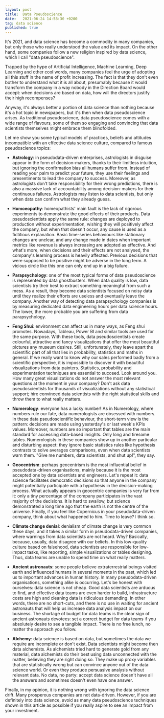 ```yaml
---
layout: post
title:  Data Pseudoscience
date:   2021-06-24 14:58:30 +0200
tag: data science
published: true
---
```


It's 2021, and data science has become a commodity in many companies, but only those who really understood the value and its impact. On the other hand, some companies follow a new religion inspired by data science, which I call "data pseudoscience". 

Trapped by the hype of Artificial Intelligence, Machine Learning, Deep Learning and other cool words, many companies feel the urge of adopting all this stuff in the name of profit increasing. The fact is that they don't even bother to understand what it is all about, presumably because it would transform the company in a way nobody in the Direction Board would accept: when decisions are based on data, how will the directors justify their high recompenses?

Anyway, it's always better a portion of data science than nothing because it's a hot topic in newspapers, but it's then when data pseudoscience arises. As traditional pseudoscience, data pseudoscience comes with a wide range of flavours, some of them so engaging and convincing that data scientists themselves might embrace them blindfolded. 

Let me show you some typical models of practices, beliefs and attitudes incompatible with an effective data science culture, compared to famous pseudoscience topics:

- **Astrology**: in pseudodata-driven enterprises, astrologists in disguise appear in the form of decision-makers, thanks to their limitless intuition, but ignoring the confirmation bias all humans suffer from. Instead of reading your palm to predict your future, they use their feelings and presentiments to lead the company to success. Moreover, as astrologists don't take responsibility for their wrong predictions, there is also a massive lack of accountability among decision-makers for their continuous failures. Astrologists may listen to data scientists, but only when data can confirm what they already guess.

- **Homoeopathy**: homeopathists' main fault is the lack of rigorous experiments to demonstrate the good effects of their products. Data pseudoscientists apply the same rule: changes are deployed to production without experimentation, wishing they will positively affect the company, but when that doesn't occur, any cause is used as a fictitious explanation. Basic time-series behaviours like stationary changes are unclear, and any change made in dates when important metrics like revenue is always increasing are adopted as effective. And what's more, when decisions and their effects are not analysed, the company's learning process is heavily affected. Previous decisions that were supposed to be positive might be adverse in the long term. A vicious circle like this one can only end up in a big failure.

- **Parapsychology**: one of the most typical forms of data pseudoscience is represented by data ghostbusters. When data quality is low, data scientists try their best to extract something meaningful from such a mess. As a result, they become data scientists focused on noisy data until they realize their efforts are useless and eventually leave the company. Another way of detecting data parapsychology companies is by measuring dedicated data engineering hours per data science hours. The lower, the more probable you are suffering from data parapsychology.

- **Feng Shui**: environment can affect us in many ways, as Feng shui promotes. Nowadays, Tableau, Power BI and similar tools are used for the same purpose. With these tools, data pseudoscientists create colourful, attractive and fancy visualizations that offer the most beautiful pictures any museum desires. Still, unfortunately, they leave apart the scientific part of all that lies in probability, statistics and maths in general. If we really want to know why our sales performed badly from a scientific perspective, it is impossible to discover it with beautiful visualizations from data painters. Statistics, probability and experimentation techniques are essential to succeed. Look around you. How many great visualizations do not answer the most relevant questions at the moment in your company? Don't ask data pseudoscientists for thousands of visualizations without any statistical support; hire convinced data scientists with the right statistical skills and throw them to what really matters.

- **Numerology**: everyone has a lucky number! As in Numerology, where numbers rule our fate, data numerologists are obsessed with numbers. In these data pseudoscientific behaviour, the short-term view is the pattern: decisions are made using yesterday's or last week's KPIs values. Moreover, numbers are so important that tables are the main standard for accessing data-based insights. Only long and tiresome tables. Numerologists in these companies show up in another particular and disturbing aspect: they ignore basic statistics rules like hypothesis contrasts to solve averages comparisons, even when data scientists warn them. "Give me numbers, data scientists, and shut up!", they say.

- **Geocentrism**: perhaps geocentrism is the most influential belief in pseudodata-driven organisations, mainly because it is the most accepted one by data scientists and engineers. Let's repeat it: data science facilitates democratic decisions so that anyone in the company might potentially participate with a hypothesis in the decision-making process. What actually appears in geocentric companies is very far from it: only a tiny percentage of the company participates in the vast majority of the decisions. It is hard to swallow, but science demonstrated a long time ago that the earth is not the centre of the universe. Finally, if you feel like Copernicus in your pseudodata-driven company, think about what happened to him. Time to leave? I think so.

- **Climate change denial**: denialism of climate change is very common these days, and it takes a similar form in pseudodata-driven companies, where warnings from data scientists are not heard. Why? Basically, because, usually, data disagree with our beliefs. In this low-quality culture based on falsehood, data scientists are responsible for low-impact tasks, like reporting, simple visualizations or tables designing. Thus, data teams are unable to spend time on what really matters.

- **Ancient astronauts**: some people believe extraterrestrial beings visited earth and influenced humans in several moments in the past, which led us to important advances in human history. In many pseudodata-driven organisations, something alike is occurring. Let's be honest with ourselves: data science is not cheap. Good data scientists are arduous to find, and effective data teams are even harder to build, infrastructure costs are high and cleaning data is ridiculous demanding. In other words, there are no short-cuts, and there is no use in waiting for ancient astronauts that will help us increase data analysis impact on our business. The shortage of budget for data teams is the clear sign of ancient astronauts devotees: set a correct budget for data teams if you absolutely desire to see a tangible impact. There is no free lunch, no matter the approach you follow.

- **Alchemy**: data science is based on data, but sometimes the data we require are incomplete or don't exist. Data scientists might become then data alchemists. As alchemists tried hard to generate gold from any material, data alchemists do their best using data unconnected with the matter, believing they are right doing so. They make up proxy variables that are statistically wrong but can convince anyone out of the data science world. Or even they produce persuasive analysis without relevant data. No data, no party: accept data science doesn't have all the answers and sometimes doesn't even have one answer. 

Finally, in my opinion, it is nothing wrong with ignoring the data science drift. Many prosperous companies are not data-driven. However, if you are definitely into data science, avoid as many data pseudoscience techniques shown in this article as possible if you really aspire to see an impact from your investment.
